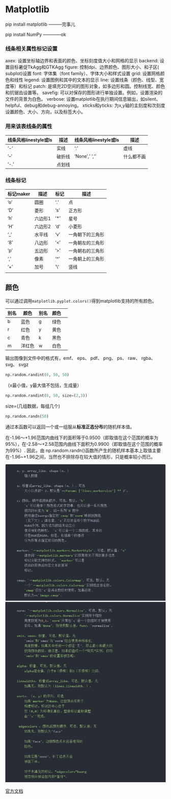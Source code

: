 # Matplotlib

pip install matplotlib    ———完事儿

pip install NumPy       ————ok

### 线条相关属性标记设置

axex: 设置坐标轴边界和表面的颜色、坐标刻度值大小和网格的显示
backend: 设置目标暑促TkAgg和GTKAgg
figure: 控制dpi、边界颜色、图形大小、和子区( subplot)设置
font: 字体集（font family）、字体大小和样式设置
grid: 设置网格颜色和线性
legend: 设置图例和其中的文本的显示
line: 设置线条（颜色、线型、宽度等）和标记
patch: 是填充2D空间的图形对象，如多边形和圆。控制线宽、颜色和抗锯齿设置等。
savefig: 可以对保存的图形进行单独设置。例如，设置渲染的文件的背景为白色。
verbose: 设置matplotlib在执行期间信息输出，如silent、helpful、debug和debug-annoying。
xticks和yticks: 为x,y轴的主刻度和次刻度设置颜色、大小、方向，以及标签大小。

### 用来该表线条的属性

| 线条风格linestyle或ls | 描述   | 线条风格linestyle或ls | 描述       |
| --------------------- | ------ | --------------------- | ---------- |
| ‘-‘                   | 实线   | ‘:’                   | 虚线       |
| ‘–’                   | 破折线 | ‘None’,’ ‘,’’         | 什么都不画 |
| ‘-.’                  | 点划线 |                       |            |

### 线条标记

| 标记maker | 描述    | 标记 | 描述             |
| --------- | ------- | ---- | ---------------- |
| ‘o’       | 圆圈    | ‘.’  | 点               |
| ‘D’       | 菱形    | ‘s’  | 正方形           |
| ‘h’       | 六边形1 | ‘*’  | 星号             |
| ‘H’       | 六边形2 | ‘d’  | 小菱形           |
| ‘_’       | 水平线  | ‘v’  | 一角朝下的三角形 |
| ‘8’       | 八边形  | ‘<’  | 一角朝左的三角形 |
| ‘p’       | 五边形  | ‘>’  | 一角朝右的三角形 |
| ‘,’       | 像素    | ‘^’  | 一角朝上的三角形 |
| ‘+’       | 加号    | ’\‘  | 竖线             |
|           |         |      |                  |

## 颜色

可以通过调用`matplotlib.pyplot.colors()`得到matplotlib支持的所有颜色。

| 别名 | 颜色   | 别名 | 颜色 |      |
| ---- | ------ | ---- | ---- | ---- |
| b    | 蓝色   | g    | 绿色 |      |
| r    | 红色   | y    | 黄色 |      |
| c    | 青色   | k    | 黑色 |      |
| m    | 洋红色 | w    | 白色 |      |

输出图像到文件中的格式有，emf、 eps、 pdf、 png、 ps、 raw、 rgba、 svg、 svgz

```python
np.random.randint(0, 50, 50)
```

（x最小值，y最大值不包括，生成量）

```python
np.random.randint(0, 50, size=(2,3))
```

size=(几组数据，每组几个)

```python
np.random.randn(50)
```

通过本函数可以返回一个或一组服从**标准正态分布**的随机样本值。

在-1.96～+1.96范围内曲线下的面积等于0.9500（即取值在这个范围的概率为95%），在-2.58～+2.58范围内曲线下面积为0.9900（即取值在这个范围的概率为99%）. 
因此，由 np.random.randn()函数所产生的随机样本基本上取值主要在-1.96~+1.96之间，当然也不排除存在较大值的情形，只是概率较小而已。



![scatter](https://github.com/formerlyhj/Python/blob/dev/matplotlib_test/png/scatter.png)
![scatter](https://github.com/formerlyhj/Python/blob/dev/matplotlib_test/png/s2.png)

[官方文档](https://matplotlib.org/tutorials/introductory/pyplot.html#sphx-glr-tutorials-introductory-pyplot-py)

